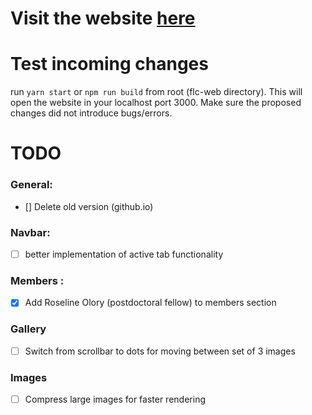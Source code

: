 # Visit the website [here](https://flc-lab.netlify.app/)

# Test incoming changes

run `yarn start` or `npm run build` from root (flc-web directory). This will open the website in your localhost port 3000. Make sure the proposed changes did not introduce bugs/errors.

# TODO
### General:
- [] Delete old version (github.io)
### Navbar:

- [ ] better implementation of active tab functionality

### Members :

- [x] Add Roseline Olory (postdoctoral fellow) to members section

### Gallery

- [ ] Switch from scrollbar to dots for moving between set of 3 images

### Images

- [ ] Compress large images for faster rendering
